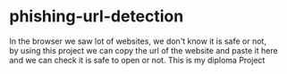 # phishing-url-detection
In the browser we saw lot of websites, we don't know it is safe or not,<br> by using this project we can copy the url of the website and paste it here and we can check it is safe to open or not.
This is my diploma Project
